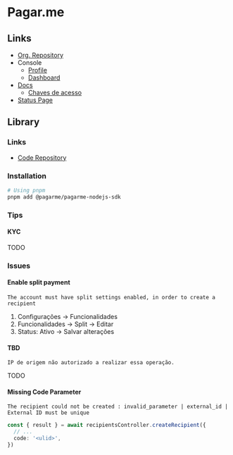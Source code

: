 # Pagar.me

<!--
https://www.postman.com/dark-flare-130304/mlearn/collection/b3rkn3i/mark-1-pagar-me-v5
https://www.postman.com/interstellar-equinox-718029/workspace/pagar-me-2-0/request/5268812-1f38cf4f-952b-4bda-b7ba-94a2cbedc29f
-->

<!--
https://github.com/EuKaique/PetFood
https://github.com/redgar1980/e-diarista
https://github.com/treinaweb/multistack-ediaristas-react?tab=readme-ov-file
https://github.com/institutoreditus/reditus
https://github.com/Thiago-Mota-Santos/pagarmepix | https://pagarmepix.vercel.app
https://github.com/fernando-mashimo/2024-back-end-applications/tree/main/app-health_videos_full-application

https://github.com/pagarme/pagarme-nodejs-sdk/tree/main/doc/controllers
-->

<!--
Resolução 264, Artigo 13, do Banco Central, a partir de 6 de novembro de 2023

https://docs.pagar.me/page/ambiente-de-teste-para-prova-de-vida
-->

## Links

- [Org. Repository](https://github.com/pagarme)
- Console
  - [Profile](https://profile.pagar.me)
  - [Dashboard](https://dash.pagar.me)
- [Docs](https://docs.pagar.me/docs/overview-principal)
  - [Chaves de acesso](https://docs.pagar.me/docs/chaves-de-acesso)
- [Status Page](https://status.pagar.me)

## Library

### Links

- [Code Repository](https://github.com/pagarme/pagarme-nodejs-sdk)

### Installation

```sh
# Using pnpm
pnpm add @pagarme/pagarme-nodejs-sdk
```

<!--
https://npmjs.com/package/pagarme
-->

<!--
PAGARME_API_KEY=
-->

### Tips

#### KYC

<!--
https://www.youtube.com/watch?v=GwoPkjl77EE&t=8s

https://api.pagar.me/1/recipients/<recipient-id>/kyc_link
-->

TODO

### Issues

#### Enable split payment

```log
The account must have split settings enabled, in order to create a recipient
```

1. Configurações -> Funcionalidades
2. Funcionalidades -> Split -> Editar
3. Status: Ativo -> Salvar alterações

#### TBD

```log
IP de origem não autorizado a realizar essa operação.
```

<!--
https://docs.pagar.me/docs/ip-allowlist

https://www.reclameaqui.com.br/pagar-me/api-https-erro-de-ip-nao-autorizado_-K36ix5yDD_uPwPy/
https://www.reclameaqui.com.br/pagar-me/ip-de-origem-nao-autorizado-a-realizar-essa-operacao_140b29xdyocoVYZc/
-->

TODO

#### Missing Code Parameter

```log
The recipient could not be created : invalid_parameter | external_id | External ID must be unique
```

```ts
const { result } = await recipientsController.createRecipient({
  // ...
  code: '<ulid>',
})
```
